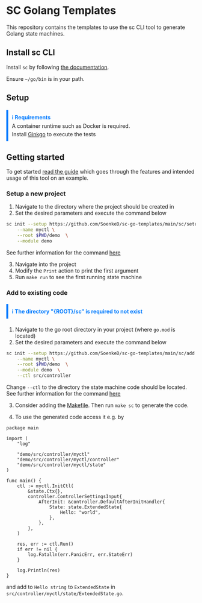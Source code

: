 # SC Golang Templates
This repository contains the templates to use the sc CLI tool 
to generate Golang state machines.

## Install sc CLI
Install `sc` by following [the documentation](https://github.com/SoenkeD/sc/tree/main#install-sc).

Ensure `~/go/bin` is in your path. 

## Setup

<div style="border-left: 5px solid #007bff; padding: 10px; margin: 20px 0;">
    <strong style="color: #007bff;">ℹ️ Requirements</strong>
    <p style="margin: 5px 0 0 0;">
        A container runtime such as Docker is required.
    </p>
	<p style="margin: 5px 0 0 0;">
        Install <a href="https://onsi.github.io/ginkgo/">Ginkgo</a> to execute the tests
    </p>
</div>

## Getting started
To get started [read the guide](docs/getting_started.md) which
goes through the features and intended usage of this tool
on an example.

### Setup a new project

1. Navigate to the directory where the project should be created in
2. Set the desired parameters and execute the command below 
```bash
sc init --setup https://github.com/SoenkeD/sc-go-templates/main/sc/setup \
	--name myctl \
	--root $PWD/demo  \
	--module demo
```
See further information for the command
[here](https://github.com/SoenkeD/sc/blob/main/docs/features.md) 

3. Navigate into the project
4. Modify the `Print` action to print the first argument
5. Run `make run` to see the first running state machine



### Add to existing code
<div style="border-left: 5px solid #007bff; padding: 10px; margin: 20px 0;">
    <strong style="color: #007bff;">
    ℹ️ The directory "{ROOT}/sc" is required to not exist
    </strong>
</div>

1. Navigate to the go root directory in your project 
(where `go.mod` is located)
2. Set the desired parameters and execute the command below 
```bash
sc init --setup https://github.com/SoenkeD/sc-go-templates/main/sc/add \
	--name myctl \
	--root $PWD/demo  \
	--module demo  \
    --ctl src/controller
```

Change `--ctl` to the directory the state machine code should be located.
See further information for the command
[here](https://github.com/SoenkeD/sc/blob/main/docs/features.md) 

3. Consider adding the [Makefile](sc/setup//Makefile.tpl). 
Then run `make sc` to generate the code. 

4. To use the generated code access it e.g. by
```golang
package main

import (
	"log"

	"demo/src/controller/myctl"
	"demo/src/controller/myctl/controller"
	"demo/src/controller/myctl/state"
)

func main() {
	ctl := myctl.InitCtl(
		&state.Ctx{},
		controller.ControllerSettingsInput{
			AfterInit: &controller.DefaultAfterInitHandler{
				State: state.ExtendedState{
					Hello: "world",
				},
			},
		},
	)

	res, err := ctl.Run()
	if err != nil {
		log.Fatalln(err.PanicErr, err.StateErr)
	}

	log.Println(res)
}
```
and add to `Hello string` to `ExtendedState` 
in `src/controller/myctl/state/ExtendedState.go`.